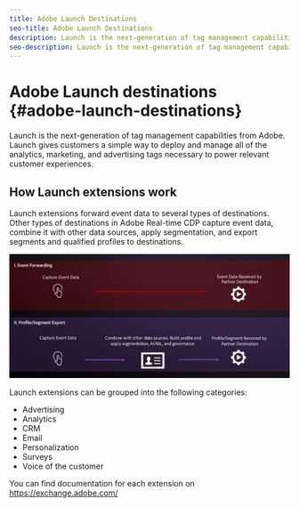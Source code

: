 ```yaml
---
title: Adobe Launch Destinations
seo-title: Adobe Launch Destinations
description: Launch is the next-generation of tag management capabilities from Adobe. Launch gives customers a simple way to deploy and manage all of the analytics, marketing, and advertising tags necessary to power relevant customer experiences.
seo-description: Launch is the next-generation of tag management capabilities from Adobe. Launch gives customers a simple way to deploy and manage all of the analytics, marketing, and advertising tags necessary to power relevant customer experiences.
---
```


# Adobe Launch destinations {#adobe-launch-destinations}

Launch is the next-generation of tag management capabilities from Adobe. Launch gives customers a simple way to deploy and manage all of the analytics, marketing, and advertising tags necessary to power relevant customer experiences.

## How Launch extensions work

Launch extensions forward event data to several types of destinations. Other types of destinations in Adobe Real-time CDP capture event data, combine it with other data sources, apply segmentation, and export segments and qualified profiles to destinations.

![Adobe Launch extensions compared to other destinations](/help/rtcdp/destinations/assets/launch-and-other-destinations.png)

Launch extensions can be grouped into the following categories:

* Advertising
* Analytics
* CRM
* Email
* Personalization
* Surveys
* Voice of the customer

You can find documentation for each extension on https://exchange.adobe.com/
